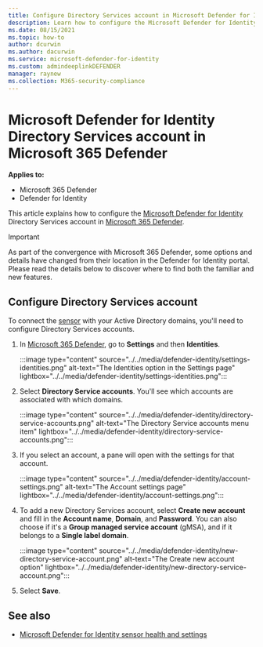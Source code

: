 ```yaml
---
title: Configure Directory Services account in Microsoft Defender for Identity
description: Learn how to configure the Microsoft Defender for Identity Directory Services account in Microsoft 365 Defender
ms.date: 08/15/2021
ms.topic: how-to
author: dcurwin
ms.author: dacurwin
ms.service: microsoft-defender-for-identity
ms.custom: admindeeplinkDEFENDER
manager: raynew
ms.collection: M365-security-compliance
---
```


# Microsoft Defender for Identity Directory Services account in Microsoft 365 Defender

**Applies to:**

- Microsoft 365 Defender
- Defender for Identity

This article explains how to configure the [Microsoft Defender for Identity](/defender-for-identity) Directory Services account in [Microsoft 365 Defender](/microsoft-365/security/defender/overview-security-center).

>[!IMPORTANT]
>As part of the convergence with Microsoft 365 Defender, some options and details have changed from their location in the Defender for Identity portal. Please read the details below to discover where to find both the familiar and new features.

## Configure Directory Services account

To connect the [sensor](sensor-health.md#add-a-sensor) with your Active Directory domains, you'll need to configure Directory Services accounts.

1. In <a href="https://go.microsoft.com/fwlink/p/?linkid=2077139" target="_blank">Microsoft 365 Defender</a>, go to **Settings** and then **Identities**.

   :::image type="content" source="../../media/defender-identity/settings-identities.png" alt-text="The Identities option in the Settings page" lightbox="../../media/defender-identity/settings-identities.png":::


1. Select **Directory Service accounts**. You'll see which accounts are associated with which domains.

   :::image type="content" source="../../media/defender-identity/directory-service-accounts.png" alt-text="The Directory Service accounts menu item" lightbox="../../media/defender-identity/directory-service-accounts.png":::

1. If you select an account, a pane will open with the settings for that account.

   :::image type="content" source="../../media/defender-identity/account-settings.png" alt-text="The Account settings page" lightbox="../../media/defender-identity/account-settings.png":::

1. To add a new Directory Services account, select **Create new account** and fill in the **Account name**, **Domain**, and **Password**. You can also choose if it's a **Group managed service account** (gMSA), and if it belongs to a **Single label domain**.

   :::image type="content" source="../../media/defender-identity/new-directory-service-account.png" alt-text="The Create new account option" lightbox="../../media/defender-identity/new-directory-service-account.png":::

1. Select **Save**.

## See also

- [Microsoft Defender for Identity sensor health and settings](sensor-health.md)
